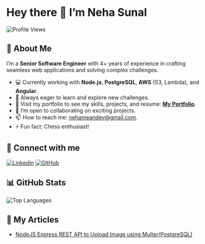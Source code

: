 # Hey there 👋 I’m Neha Sunal

![Profile Views](https://komarev.com/ghpvc/?username=NehaSunal&color=blue&style=flat)

## 🚀 About Me
I’m a **Senior Software Engineer** with 4+ years of experience in crafting seamless web applications and solving complex challenges.

- 💻 Currently working with **Node.js**, **PostgreSQL**, **AWS** (S3, Lambda), and **Angular**.
- 🌱 Always eager to learn and explore new challenges.
- 🎨 Visit my portfolio to see my skills, projects, and resume: **[My Portfolio](https://bot-portfolio-neha.netlify.app/)**.
- 🤝 I’m open to collaborating on exciting projects.
- 📫 How to reach me: [nehameandev@gmail.com](mailto:nehameandev@gmail.com).
- ⚡ Fun fact: Chess enthusiast!

## 🔗 Connect with me
[![LinkedIn](https://img.shields.io/badge/LinkedIn-blue?logo=linkedin)](https://www.linkedin.com/in/nehasunal)
[![GitHub](https://img.shields.io/badge/GitHub-black?logo=github)](https://github.com/NehaSunal)

## 📊 GitHub Stats
![Top Languages](https://github-readme-stats.vercel.app/api/top-langs/?username=NehaSunal&layout=compact&theme=radical)

## 📝 My Articles
- [NodeJS Express REST API to Upload Image using Multer(PostgreSQL)](https://medium.com/@nehasunal/how-to-build-nodejs-express-rest-api-to-upload-image-using-multer-postgresql-d9ac5ae8eab)

